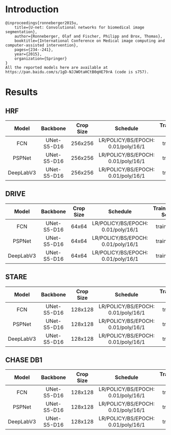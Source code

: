 # Introduction
```
@inproceedings{ronneberger2015u,
    title={U-net: Convolutional networks for biomedical image segmentation},
    author={Ronneberger, Olaf and Fischer, Philipp and Brox, Thomas},
    booktitle={International Conference on Medical image computing and computer-assisted intervention},
    pages={234--241},
    year={2015},
    organization={Springer}
}
All the reported models here are available at https://pan.baidu.com/s/1gD-NJJWOtaHCtB0qHE79rA (code is s757).
```


# Results

## HRF
| Model         | Backbone     | Crop Size  | Schedule                             | Train/Eval Set  | Dice   | Download                 |
| :-:           | :-:          | :-:        | :-:                                  | :-:             | :-:    | :-:                      |
| FCN           | UNet-S5-D16  | 256x256    | LR/POLICY/BS/EPOCH: 0.01/poly/16/1   | train/val       | 79.88% | [model]() &#124; [log]() |
| PSPNet        | UNet-S5-D16  | 256x256    | LR/POLICY/BS/EPOCH: 0.01/poly/16/1   | train/val       | 80.26% | [model]() &#124; [log]() |
| DeepLabV3     | UNet-S5-D16  | 256x256    | LR/POLICY/BS/EPOCH: 0.01/poly/16/1   | train/val       | 80.29% | [model]() &#124; [log]() |

## DRIVE
| Model         | Backbone     | Crop Size  | Schedule                             | Train/Eval Set  | Dice   | Download                 |
| :-:           | :-:          | :-:        | :-:                                  | :-:             | :-:    | :-:                      |
| FCN           | UNet-S5-D16  | 64x64      | LR/POLICY/BS/EPOCH: 0.01/poly/16/1   | train/val       | -      | [model]() &#124; [log]() |
| PSPNet        | UNet-S5-D16  | 64x64      | LR/POLICY/BS/EPOCH: 0.01/poly/16/1   | train/val       | -      | [model]() &#124; [log]() |
| DeepLabV3     | UNet-S5-D16  | 64x64      | LR/POLICY/BS/EPOCH: 0.01/poly/16/1   | train/val       | -      | [model]() &#124; [log]() |

## STARE
| Model         | Backbone     | Crop Size  | Schedule                             | Train/Eval Set  | Dice   | Download                 |
| :-:           | :-:          | :-:        | :-:                                  | :-:             | :-:    | :-:                      |
| FCN           | UNet-S5-D16  | 128x128    | LR/POLICY/BS/EPOCH: 0.01/poly/16/1   | train/val       | -      | [model]() &#124; [log]() |
| PSPNet        | UNet-S5-D16  | 128x128    | LR/POLICY/BS/EPOCH: 0.01/poly/16/1   | train/val       | 81.24% | [model]() &#124; [log]() |
| DeepLabV3     | UNet-S5-D16  | 128x128    | LR/POLICY/BS/EPOCH: 0.01/poly/16/1   | train/val       | 81.03% | [model]() &#124; [log]() |

## CHASE DB1
| Model         | Backbone     | Crop Size  | Schedule                             | Train/Eval Set  | Dice   | Download                 |
| :-:           | :-:          | :-:        | :-:                                  | :-:             | :-:    | :-:                      |
| FCN           | UNet-S5-D16  | 128x128    | LR/POLICY/BS/EPOCH: 0.01/poly/16/1   | train/val       | 80.50% | [model]() &#124; [log]() |
| PSPNet        | UNet-S5-D16  | 128x128    | LR/POLICY/BS/EPOCH: 0.01/poly/16/1   | train/val       | 80.50% | [model]() &#124; [log]() |
| DeepLabV3     | UNet-S5-D16  | 128x128    | LR/POLICY/BS/EPOCH: 0.01/poly/16/1   | train/val       | 80.54% | [model]() &#124; [log]() |